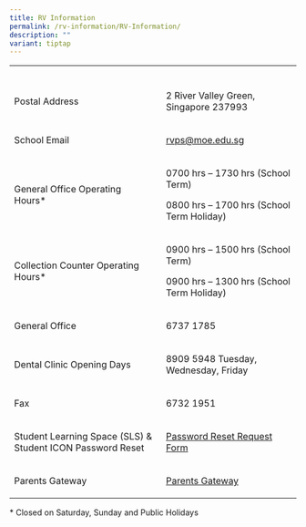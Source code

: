 ```yaml
---
title: RV Information
permalink: /rv-information/RV-Information/
description: ""
variant: tiptap
---
```

<table>
<tbody>
<tr>
<th rowspan="1" colspan="1">
<p></p>
</th>
<th rowspan="1" colspan="1">
<p></p>
</th>
</tr>
<tr>
<td rowspan="1" colspan="1">
<p>Postal Address</p>
</td>
<td rowspan="1" colspan="1">
<p>2 River Valley Green, Singapore 237993</p>
</td>
</tr>
<tr>
<td rowspan="1" colspan="1">
<p>School Email</p>
</td>
<td rowspan="1" colspan="1">
<p><a href="rvps@moe.edu.sg" rel="noopener noreferrer nofollow" target="_blank">rvps@moe.edu.sg</a>
</p>
</td>
</tr>
<tr>
<td rowspan="1" colspan="1">
<p>General Office Operating Hours*&nbsp;</p>
</td>
<td rowspan="1" colspan="1">
<p>0700 hrs – 1730 hrs (School Term)</p>
<p>0800 hrs – 1700 hrs (School Term Holiday)</p>
</td>
</tr>
<tr>
<td rowspan="1" colspan="1">
<p>Collection Counter Operating Hours*&nbsp;</p>
</td>
<td rowspan="1" colspan="1">
<p>0900 hrs – 1500 hrs (School Term)</p>
<p>0900 hrs – 1300 hrs (School Term Holiday)</p>
</td>
</tr>
<tr>
<td rowspan="1" colspan="1">
<p>General Office</p>
</td>
<td rowspan="1" colspan="1">
<p>6737 1785</p>
</td>
</tr>
<tr>
<td rowspan="1" colspan="1">
<p>Dental Clinic Opening Days</p>
</td>
<td rowspan="1" colspan="1">
<p>8909 5948 Tuesday, Wednesday, Friday</p>
</td>
</tr>
<tr>
<td rowspan="1" colspan="1">
<p>Fax</p>
</td>
<td rowspan="1" colspan="1">
<p>6732 1951</p>
</td>
</tr>
<tr>
<td rowspan="1" colspan="1">
<p>Student Learning Space (SLS) &amp; Student ICON Password Reset</p>
</td>
<td rowspan="1" colspan="1">
<p><a href="https://form.gov.sg/5da6a91857a4920012781a00" rel="noopener noreferrer nofollow" target="_blank">Password Reset Request Form</a>
</p>
</td>
</tr>
<tr>
<td rowspan="1" colspan="1">
<p>Parents Gateway</p>
</td>
<td rowspan="1" colspan="1">
<p><a href="/rv-partners/Parents-Gateway" rel="noopener noreferrer nofollow" target="_blank">Parents Gateway</a>
</p>
</td>
</tr>
</tbody>
</table>
<p></p>
<p>* Closed on Saturday, Sunday and Public Holidays</p>